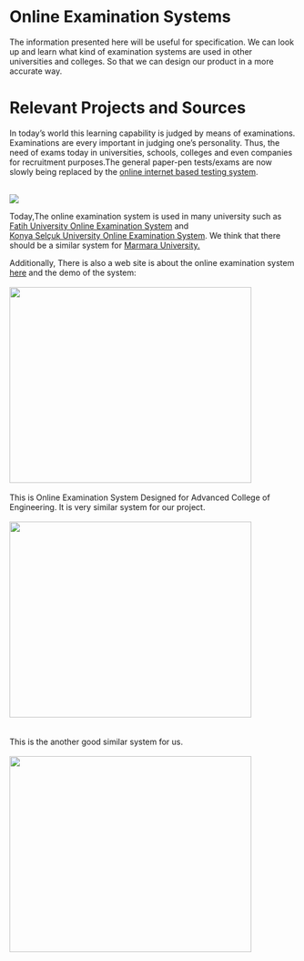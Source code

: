 # Online Examination Systems #

The information presented here will be useful for specification. We can look up and learn what kind of examination systems are used in other universities and colleges. So that we can design our product in a more accurate way.


# Relevant Projects and Sources #
In today’s world this learning capability is judged by means of examinations. Examinations are every important in judging one’s personality. Thus, the need of exams today in universities, schools, colleges and even companies for recruitment purposes.The general paper-pen tests/exams are now slowly being replaced by the [online internet based testing system](http://blog.softwarehouse.co/2012/05/online-exam-system-future-of-all.html).

<br>

<img src='http://4.bp.blogspot.com/-hEiRExphTKk/T7n1iZMfdOI/AAAAAAAAACY/ORcF5Ach3Gg/s1600/test.jpg' />

Today,The online examination system is used in many university such as<br>
<a href='http://fusem.fatih.edu.tr/sinav/index.php'>Fatih University Online Examination System</a> and<br>
<a href='http://www.ide.konya.edu.tr/ossi/anasayfa.php'>Konya Selçuk University Online Examination System</a>. We think that there should be a similar system for <a href='http://www.marmara.edu.tr/'>Marmara University.</a><br>

Additionally, There is also a web site is about the online examination system <a href='http://speedexam.net/'>here</a> and the demo of the system:<br><br>
<a href='http://www.youtube.com/watch?feature=player_embedded&v=Xws9yvBmJZc' target='_blank'><img src='http://img.youtube.com/vi/Xws9yvBmJZc/0.jpg' width='425' height=344 /></a><br>
<br>
This is Online Examination System Designed for Advanced College of Engineering. It is very similar system for our project. <br><br>
<a href='http://www.youtube.com/watch?feature=player_embedded&v=mRY9xuVlgNg' target='_blank'><img src='http://img.youtube.com/vi/mRY9xuVlgNg/0.jpg' width='425' height=344 /></a><br>
<br><br>
This is the another good similar system for us.<br><br>
<a href='http://www.youtube.com/watch?feature=player_embedded&v=NwDdiR-nzUM' target='_blank'><img src='http://img.youtube.com/vi/NwDdiR-nzUM/0.jpg' width='425' height=344 /></a>